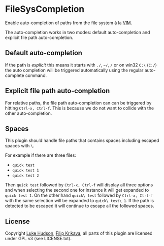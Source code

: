 # FileSysCompletion #

Enable auto-completion of paths from the file system à la [VIM](http://vimdoc.sourceforge.net/htmldoc/insert.html#i_CTRL-X_CTRL-F).

The auto-completion works in two modes: default auto-completion and explicit file path auto-completion.

## Default auto-completion ##

If the path is _explicit_ this means it starts with `./`, `~/`, `/` or on win32 `C:\` (`C:/`) the auto completion will be triggered automatically using the regular auto-complete command.

## Explicit file path auto-completion ##

For relative paths, the file path auto-completion can can be triggered by hitting `Ctrl-x, Ctrl-f`. This is because we do not want to collide with the other auto-completion.

## Spaces ##

This plugin should handle file paths that contains spaces including escaped spaces with `\`.

For example if there are three files:

* `quick test`
* `quick test 1`
* `quick test 2`

Then `quick test` followed by `Ctrl-x, Ctrl-f` will display all three options and when selecting the second one for instance it will get expanded to `quick test 1`. On the other hand `quick\ test` followed by `Ctrl-x, Ctrl-f` with the same selection will be expanded to `quick\ test\ 1`. If the path is detected to be escaped it will continue to escape all the followed spaces.

## License ##

Copyright [Luke Hudson](https://github.com/lingo), [Filip Krikava](https://github.com/fikovnik), all parts of this 
plugin are licensed under GPL v3 (see LICENSE.txt).